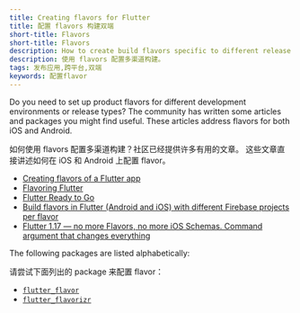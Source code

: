 ```yaml
---
title: Creating flavors for Flutter
title: 配置 flavors 构建双端
short-title: Flavors
short-title: Flavors
description: How to create build flavors specific to different release types or development environments.
description: 使用 flavors 配置多渠道构建。
tags: 发布应用,跨平台,双端
keywords: 配置flavor
---
```


Do you need to set up product flavors for different development
environments or release types?
The community has written some articles and packages you might find useful.
These articles address flavors for both iOS and Android.

如何使用 flavors 配置多渠道构建？社区已经提供许多有用的文章。
这些文章直接讲述如何在 iOS 和 Android 上配置 flavor。

* [Creating flavors of a Flutter app][]
* [Flavoring Flutter][]
* [Flutter Ready to Go][]
* [Build flavors in Flutter (Android and iOS) with different Firebase projects per flavor][]
* [Flutter 1.17 — no more Flavors, no more iOS Schemas. Command argument that changes everything][]

The following packages are listed alphabetically:

请尝试下面列出的 package 来配置 flavor：

* [`flutter_flavor`][]
* [`flutter_flavorizr`][]

[Creating flavors of a Flutter app]: https://cogitas.net/creating-flavors-of-a-flutter-app/
[Flavoring Flutter]: {{site.medium}}/@salvatoregiordanoo/flavoring-flutter-392aaa875f36
[Flutter Ready to Go]: {{site.medium}}/flutter-community/flutter-ready-to-go-e59873f9d7de
[Build flavors in Flutter (Android and iOS) with different Firebase projects per flavor]: {{site.medium}}/@animeshjain/build-flavors-in-flutter-android-and-ios-with-different-firebase-projects-per-flavor-27c5c5dac10b
[Flutter 1.17 — no more Flavors, no more iOS Schemas. Command argument that changes everything]: {{site.medium}}/@tatsu.ukraine/flutter-1-17-no-more-flavors-no-more-ios-schemas-command-argument-that-solves-everything-8b145ed4285d
[`flutter_flavor`]: {{site.pub}}/packages/flutter_flavor
[`flutter_flavorizr`]: {{site.pub}}/packages/flutter_flavorizr
